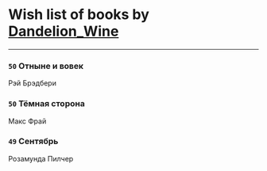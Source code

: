 # Wish list of books by [Dandelion_Wine](http://vk.com/id58602788)
---

### `50` Отныне и вовек
Рэй Брэдбери

### `50` Тёмная сторона
Макс Фрай

### `49` Сентябрь
Розамунда Пилчер

